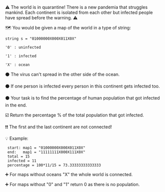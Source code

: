 ⚠️ The world is in quarantine! There is a new pandemia that struggles mankind. Each continent is isolated from each other but infected people have spread before the warning. ⚠️

🗺️ You would be given a map of the world in a type of string:

    string s = "01000000X000X011X0X"

    '0' : uninfected

    '1' : infected

    'X' : ocean

⚫ The virus can't spread in the other side of the ocean.

⚫ If one person is infected every person in this continent gets infected too.

⚫ Your task is to find the percentage of human population that got infected in the end.

☑️ Return the percentage % of the total population that got infected.

❗❗ The first and the last continent are not connected!

💡 Example:

     start: map1 = "01000000X000X011X0X"
     end:   map1 = "11111111X000X111X0X"
     total = 15
     infected = 11
     percentage = 100*11/15 = 73.33333333333333

➕ For maps without oceans "X" the whole world is connected.

➕ For maps without "0" and "1" return 0 as there is no population.